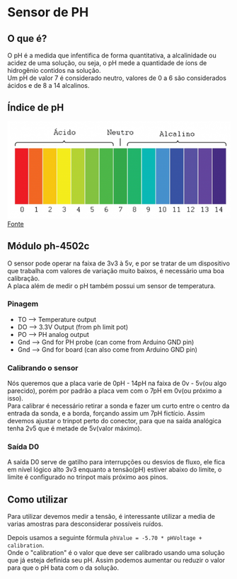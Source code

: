 # Sensor de PH

## O que é?

O pH é a medida que infentifica de forma quantitativa, a alcalinidade ou 
acidez de uma solução, ou seja, o pH mede a quantidade de íons de hidrogênio
contidos na solução.  
Um pH de valor 7 é considerado neutro, valores de 0 a 6 são considerados ácidos
e de 8 a 14 alcalinos.

## Índice de pH 

![Indice de pH](ph.png)  
[Fonte](https://www.usinainfo.com.br/blog/sensor-de-ph-arduino-como-calibrar-e-configurar/)

## Módulo ph-4502c

O sensor pode operar na faixa de 3v3 à 5v, e por se tratar de um dispositivo
que trabalha com valores de variação muito baixos, é necessário uma boa calibração.  
A placa além de medir o pH também possui um sensor de temperatura.

### Pinagem

- TO –> Temperature output
- DO –> 3.3V Output (from ph limit pot)
- PO –> PH analog output 
- Gnd –> Gnd for PH probe (can come from Arduino GND pin) 
- Gnd –> Gnd for board (can also come from Arduino GND pin) 

### Calibrando o sensor 

Nós queremos que a placa varie de 0pH - 14pH na faixa de 0v - 5v(ou algo parecido), porém 
por padrão a placa vem com o 7pH em 0v(ou próximo a isso).  
Para calibrar é necessário retirar a sonda e fazer um curto entre o centro da entrada da sonda, e 
a borda, forçando assim um 7pH fictício. Assim devemos ajustar o trinpot perto do conector, para
que na saída analógica tenha 2v5 que é metade de 5v(valor máximo).

### Saída D0

A saída D0 serve de gatilho para interrupções ou desvios de fluxo, ele fica em nível lógico
alto 3v3 enquanto a tensão(pH) estiver abaixo do limite, o limite é configurado no trinpot 
mais próximo aos pinos.

## Como utilizar

Para utilizar devemos medir a tensão, é interessante utilizar a media de varias amostras para desconsiderar 
possíveis ruídos.  

Depois usamos a seguinte fórmula `phValue = -5.70 * pHVoltage + calibration`.  
Onde o "calibration" é o valor que deve ser calibrado usando uma solução que já esteja definida
seu pH. Assim podemos aumentar ou reduzir o valor para que o pH bata com o da solução.










